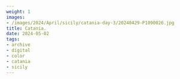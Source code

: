 ```yaml
---
weight: 1
images:
- /images/2024/April/sicily/catania-day-3/20240429-P1090026.jpg
title: Catania.
date: 2024-05-02
tags:
- archive
- digital
- color
- catania
- sicily
---
```



